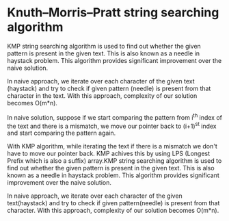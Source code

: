 # Knuth–Morris–Pratt string searching algorithm

KMP string searching algorithm is used to find out whether the given pattern is present in the given text. This is also known as a needle in haystack problem.
This algorithm provides significant improvement over the naive solution. 

In naive approach, we iterate over each character of the given text (haystack) and try to check if given pattern (needle) is present from that character in the text. With this approach, complexity of our solution becomes O(m*n).

In naive solution, suppose if we start comparing the pattern from i<sup>th</sup> index of the text and there is a mismatch, we move our pointer back to (i+1)<sup>st</sup> index and start comparing the pattern again.

With KMP algorithm, while iterating the text if there is a mismatch we don't have to move our pointer back. KMP achives this by using LPS (Longest Prefix which is also a suffix) array.KMP string searching algorithm is used to find out whether the given pattern is present in the given text. This is also known as a needle in haystack problem. This algorithm provides significant improvement over the naive solution.

In naive approach, we iterate over each character of the given text(haystack) and try to check if given pattern(needle) is present from that character. With this approach, complexity of our solution becomes O(m*n).


